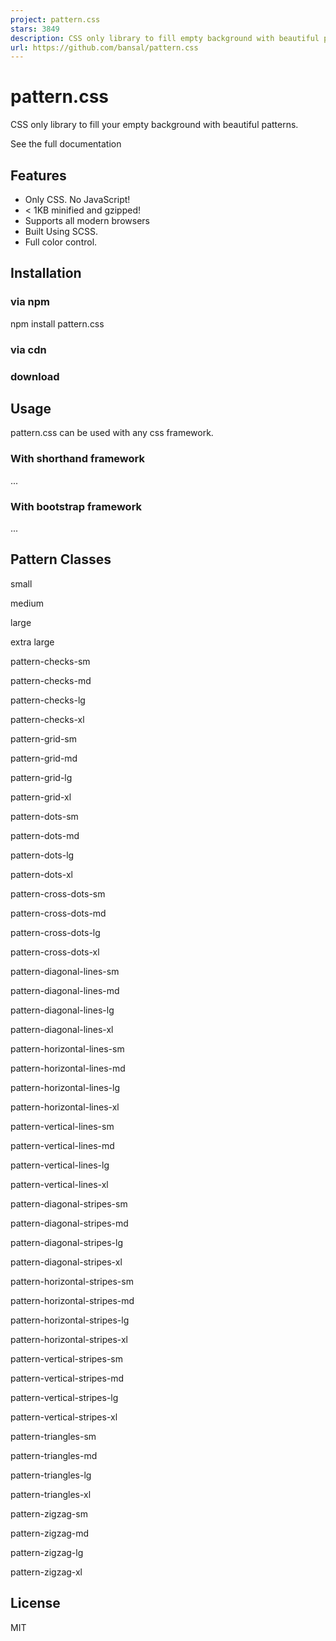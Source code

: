 ```yaml
---
project: pattern.css
stars: 3849
description: CSS only library to fill empty background with beautiful patterns.
url: https://github.com/bansal/pattern.css
---
```


pattern.css
===========

CSS only library to fill your empty background with beautiful patterns.

See the full documentation

Features
--------

-   Only CSS. No JavaScript!
-   < 1KB minified and gzipped!
-   Supports all modern browsers
-   Built Using SCSS.
-   Full color control.

Installation
------------

### via npm

npm install pattern.css

### via cdn

<link href\="https://unpkg.com/pattern.css" rel\="stylesheet"\>

### download

<link href\="dist/pattern.min.css" rel\="stylesheet"\>

Usage
-----

pattern.css can be used with any css framework.

### With shorthand framework

<div class\="pattern-checks-sm bg-blue white"\>...</div\>

### With bootstrap framework

<div class\="pattern-checks-sm bg-primary text-white"\>...</div\>

Pattern Classes
---------------

small

medium

large

extra large

pattern-checks-sm

pattern-checks-md

pattern-checks-lg

pattern-checks-xl

pattern-grid-sm

pattern-grid-md

pattern-grid-lg

pattern-grid-xl

pattern-dots-sm

pattern-dots-md

pattern-dots-lg

pattern-dots-xl

pattern-cross-dots-sm

pattern-cross-dots-md

pattern-cross-dots-lg

pattern-cross-dots-xl

pattern-diagonal-lines-sm

pattern-diagonal-lines-md

pattern-diagonal-lines-lg

pattern-diagonal-lines-xl

pattern-horizontal-lines-sm

pattern-horizontal-lines-md

pattern-horizontal-lines-lg

pattern-horizontal-lines-xl

pattern-vertical-lines-sm

pattern-vertical-lines-md

pattern-vertical-lines-lg

pattern-vertical-lines-xl

pattern-diagonal-stripes-sm

pattern-diagonal-stripes-md

pattern-diagonal-stripes-lg

pattern-diagonal-stripes-xl

pattern-horizontal-stripes-sm

pattern-horizontal-stripes-md

pattern-horizontal-stripes-lg

pattern-horizontal-stripes-xl

pattern-vertical-stripes-sm

pattern-vertical-stripes-md

pattern-vertical-stripes-lg

pattern-vertical-stripes-xl

pattern-triangles-sm

pattern-triangles-md

pattern-triangles-lg

pattern-triangles-xl

pattern-zigzag-sm

pattern-zigzag-md

pattern-zigzag-lg

pattern-zigzag-xl

License
-------

MIT
